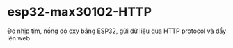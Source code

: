 # esp32-max30102-HTTP
Đo nhịp tim, nồng độ oxy bằng ESP32, gửi dữ liệu qua HTTP protocol và đẩy lên web
